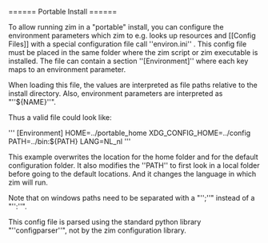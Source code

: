 ====== Portable Install ======

To allow running zim in a "portable" install, you can configure the environment parameters which zim to e.g. looks up resources and [[Config Files]] with a special configuration file call ''environ.ini'' . This config file must be placed in the same folder where the zim script or zim executable is installed. The file can contain a section ''[Environment]'' where each key maps to an environment parameter.

When loading this file, the values are interpreted as file paths relative to the install directory. Also, environment parameters are interpreted as "''${NAME}''".

Thus a valid file could look like:

'''
[Environment]
HOME=../portable_home
XDG_CONFIG_HOME=../config
PATH=../bin:${PATH}
LANG=NL_nl
'''

This example overwrites the location for the home folder and for the default configuration folder. It also modifies the ''PATH'' to first look in a local folder before going to the default locations. And it changes the language in which zim will run.

Note that on windows paths need to be separated with a "'';''" instead of a "'':''".

This config file is parsed using the standard python library "''configparser''", not by the zim configuration library.
